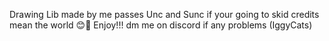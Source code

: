 Drawing Lib made by me passes Unc and Sunc if your going to skid credits mean the world 😊🙏 Enjoy!!! 
dm me on discord if any problems (IggyCats)
